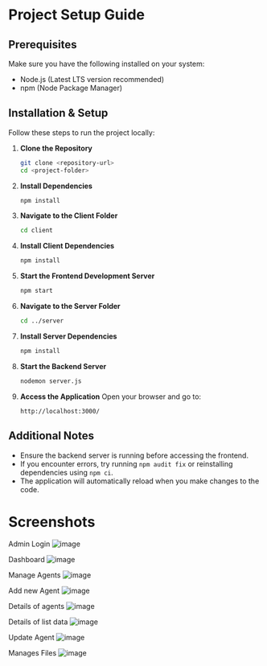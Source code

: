 # Project Setup Guide

## Prerequisites
Make sure you have the following installed on your system:
- Node.js (Latest LTS version recommended)
- npm (Node Package Manager)

## Installation & Setup
Follow these steps to run the project locally:

1. **Clone the Repository**
   ```bash
   git clone <repository-url>
   cd <project-folder>
   ```

2. **Install Dependencies**
   ```bash
   npm install
   ```

3. **Navigate to the Client Folder**
   ```bash
   cd client
   ```

4. **Install Client Dependencies**
   ```bash
   npm install
   ```

5. **Start the Frontend Development Server**
   ```bash
   npm start
   ```

6. **Navigate to the Server Folder**
   ```bash
   cd ../server
   ```

7. **Install Server Dependencies**
   ```bash
   npm install
   ```

8. **Start the Backend Server**
   ```bash
   nodemon server.js
   ```

9. **Access the Application**
   Open your browser and go to:
   ```
   http://localhost:3000/
   ```

## Additional Notes
- Ensure the backend server is running before accessing the frontend.
- If you encounter errors, try running `npm audit fix` or reinstalling dependencies using `npm ci`.
- The application will automatically reload when you make changes to the code.

# Screenshots
Admin Login 
![image](https://github.com/user-attachments/assets/7f834584-5703-4e55-960e-b067102cb5ea)


Dashboard 
![image](https://github.com/user-attachments/assets/eca24286-ac65-4f75-9620-872b06f46bc9)

Manage Agents
![image](https://github.com/user-attachments/assets/01722b65-5711-458f-8f7f-ff55fc326b28)

Add new Agent
![image](https://github.com/user-attachments/assets/a64539fd-1dc6-445e-b6c4-ea2eb8a7f34c)


Details of agents
![image](https://github.com/user-attachments/assets/f26132b6-3383-4b25-86f6-f152b7342c59)

Details of list data
![image](https://github.com/user-attachments/assets/8f9ae147-4d7c-4030-ba9d-e2239c58ec9f)

Update Agent
![image](https://github.com/user-attachments/assets/5d406145-92ff-424b-8699-64b05ab14168)

Manages Files
![image](https://github.com/user-attachments/assets/2c2b4f65-505a-4d15-8202-5b28d4238840)


